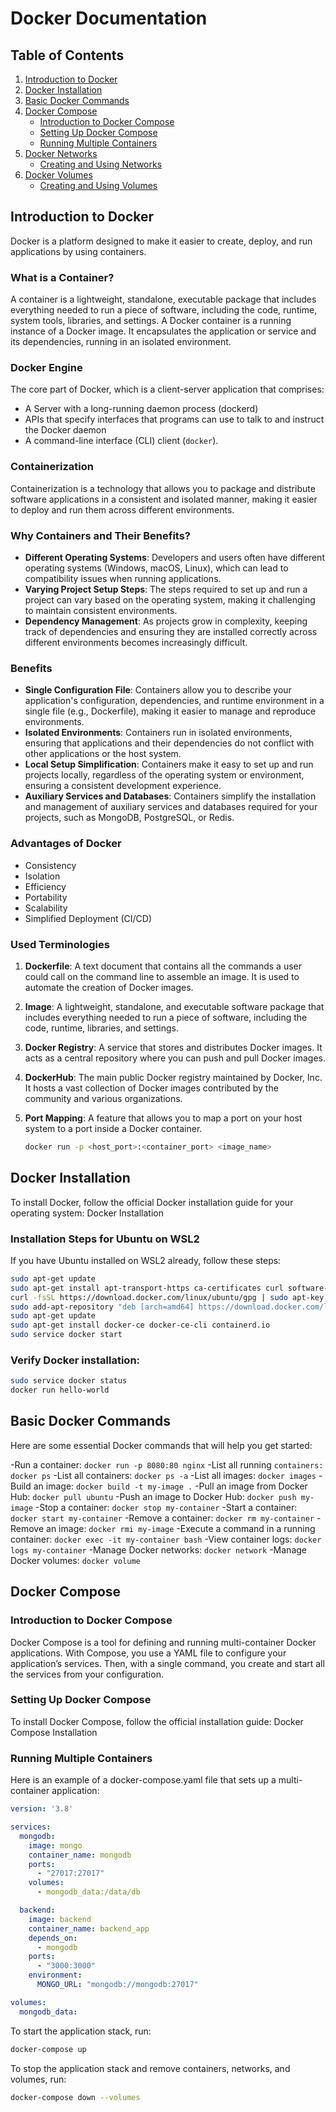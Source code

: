 # Docker Documentation

## Table of Contents
1. [Introduction to Docker](#introduction-to-docker)
2. [Docker Installation](#docker-installation)
3. [Basic Docker Commands](#basic-docker-commands)
4. [Docker Compose](#docker-compose)
   - [Introduction to Docker Compose](#introduction-to-docker-compose)
   - [Setting Up Docker Compose](#setting-up-docker-compose)
   - [Running Multiple Containers](#running-multiple-containers)
5. [Docker Networks](#docker-networks)
   - [Creating and Using Networks](#creating-and-using-networks)
6. [Docker Volumes](#docker-volumes)
   - [Creating and Using Volumes](#creating-and-using-volumes)

## Introduction to Docker
Docker is a platform designed to make it easier to create, deploy, and run applications by using containers.

### What is a Container?
A container is a lightweight, standalone, executable package that includes everything needed to run a piece of software, including the code, runtime, system tools, libraries, and settings. A Docker container is a running instance of a Docker image. It encapsulates the application or service and its dependencies, running in an isolated environment.

### Docker Engine
The core part of Docker, which is a client-server application that comprises:
- A Server with a long-running daemon process (dockerd)
- APIs that specify interfaces that programs can use to talk to and instruct the Docker daemon
- A command-line interface (CLI) client (`docker`).

### Containerization
Containerization is a technology that allows you to package and distribute software applications in a consistent and isolated manner, making it easier to deploy and run them across different environments.

### Why Containers and Their Benefits?
- **Different Operating Systems**: Developers and users often have different operating systems (Windows, macOS, Linux), which can lead to compatibility issues when running applications.
- **Varying Project Setup Steps**: The steps required to set up and run a project can vary based on the operating system, making it challenging to maintain consistent environments.
- **Dependency Management**: As projects grow in complexity, keeping track of dependencies and ensuring they are installed correctly across different environments becomes increasingly difficult.

### Benefits
- **Single Configuration File**: Containers allow you to describe your application's configuration, dependencies, and runtime environment in a single file (e.g., Dockerfile), making it easier to manage and reproduce environments.
- **Isolated Environments**: Containers run in isolated environments, ensuring that applications and their dependencies do not conflict with other applications or the host system.
- **Local Setup Simplification**: Containers make it easy to set up and run projects locally, regardless of the operating system or environment, ensuring a consistent development experience.
- **Auxiliary Services and Databases**: Containers simplify the installation and management of auxiliary services and databases required for your projects, such as MongoDB, PostgreSQL, or Redis.

### Advantages of Docker
- Consistency
- Isolation
- Efficiency
- Portability
- Scalability
- Simplified Deployment (CI/CD)

### Used Terminologies
1. **Dockerfile**: A text document that contains all the commands a user could call on the command line to assemble an image. It is used to automate the creation of Docker images.
2. **Image**: A lightweight, standalone, and executable software package that includes everything needed to run a piece of software, including the code, runtime, libraries, and settings.
3. **Docker Registry**: A service that stores and distributes Docker images. It acts as a central repository where you can push and pull Docker images.
4. **DockerHub**: The main public Docker registry maintained by Docker, Inc. It hosts a vast collection of Docker images contributed by the community and various organizations.
5. **Port Mapping**: A feature that allows you to map a port on your host system to a port inside a Docker container.

   ```sh
   docker run -p <host_port>:<container_port> <image_name>
   ```

## Docker Installation
To install Docker, follow the official Docker installation guide for your operating system: Docker Installation

### Installation Steps for Ubuntu on WSL2
If you have Ubuntu installed on WSL2 already, follow these steps:

``` sh
sudo apt-get update
sudo apt-get install apt-transport-https ca-certificates curl software-properties-common
curl -fsSL https://download.docker.com/linux/ubuntu/gpg | sudo apt-key add -
sudo add-apt-repository "deb [arch=amd64] https://download.docker.com/linux/ubuntu $(lsb_release -cs) stable"
sudo apt-get update
sudo apt-get install docker-ce docker-ce-cli containerd.io
sudo service docker start
```

### Verify Docker installation:

``` sh
sudo service docker status
docker run hello-world
```

## Basic Docker Commands
Here are some essential Docker commands that will help you get started:

-Run a container: `docker run -p 8080:80 nginx`
-List all running `containers: docker ps`
-List all containers: `docker ps -a`
-List all images: `docker images`
-Build an image: `docker build -t my-image .` 
-Pull an image from Docker Hub: `docker pull ubuntu`
-Push an image to Docker Hub: `docker push my-image`
-Stop a container: `docker stop my-container`
-Start a container: `docker start my-container`
-Remove a container: `docker rm my-container`
-Remove an image: `docker rmi my-image`
-Execute a command in a running container: `docker exec -it my-container bash`
-View container logs: `docker logs my-container`
-Manage Docker networks: `docker network`
-Manage Docker volumes: `docker volume`

## Docker Compose 
### Introduction to Docker Compose
Docker Compose is a tool for defining and running multi-container Docker applications. With Compose, you use a YAML file to configure your application’s services. Then, with a single command, you create and start all the services from your configuration.

### Setting Up Docker Compose
To install Docker Compose, follow the official installation guide: Docker Compose Installation

### Running Multiple Containers
Here is an example of a docker-compose.yaml file that sets up a multi-container application:

``` yaml
version: '3.8'

services:
  mongodb:
    image: mongo
    container_name: mongodb
    ports:
      - "27017:27017"
    volumes:
      - mongodb_data:/data/db

  backend:
    image: backend
    container_name: backend_app
    depends_on:
      - mongodb
    ports:
      - "3000:3000"
    environment:
      MONGO_URL: "mongodb://mongodb:27017"

volumes:
  mongodb_data:
```

To start the application stack, run:
``` sh
docker-compose up
```

To stop the application stack and remove containers, networks, and volumes, run:
``` sh
docker-compose down --volumes
```

